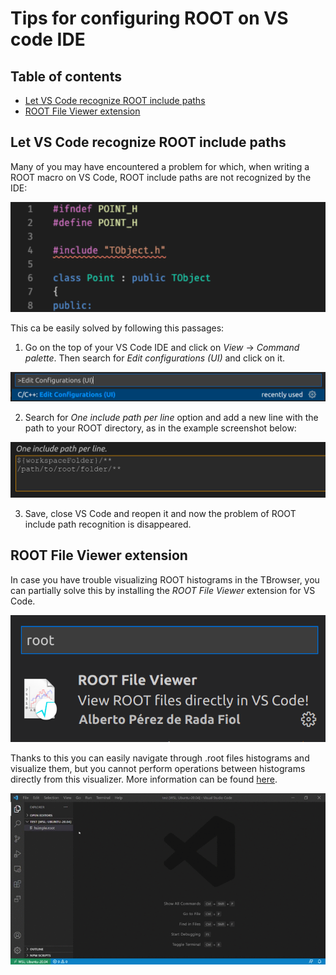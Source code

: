 
# Tips for configuring ROOT on VS code IDE

## Table of contents

- [Let VS Code recognize ROOT include paths](#Let-VS-Code-recognize-ROOT-include-paths)
- [ROOT File Viewer extension](#ROOT-File-Viewer-extension)

## Let VS Code recognize ROOT include paths

Many of you may have encountered a problem for which, when writing a ROOT macro on VS Code, ROOT include paths are not recognized by the IDE:

<img src="https://github.com/JustWhit3/useful-guides/blob/master/img/ROOT_vscode.png">

This ca be easily solved by following this passages:

1) Go on the top of your VS Code IDE and click on *View* -> *Command palette*. Then search for *Edit configurations (UI)* and click on it.

<img src="https://github.com/JustWhit3/useful-guides/blob/main/img/edit_config.png">

2) Search for *One include path per line* option and add a new line with the path to your ROOT directory, as in the example screenshot below:

<img src="https://github.com/JustWhit3/useful-guides/blob/main/img/include_path.png">

3) Save, close VS Code and reopen it and now the problem of ROOT include path recognition is disappeared.

## ROOT File Viewer extension

In case you have trouble visualizing ROOT histograms in the TBrowser, you can partially solve this by installing the *ROOT File Viewer* extension for VS Code.

<img src="https://github.com/JustWhit3/useful-guides/blob/main/img/ROOT_extension.png">

Thanks to this you can easily navigate through .root files histograms and visualize them, but you cannot perform operations between histograms directly from this visualizer. More information can be found [here](https://root.cern/blog/vscode-extension-announcement/).

<img src="https://github.com/JustWhit3/useful-guides/blob/main/img/vscode_extension.gif">